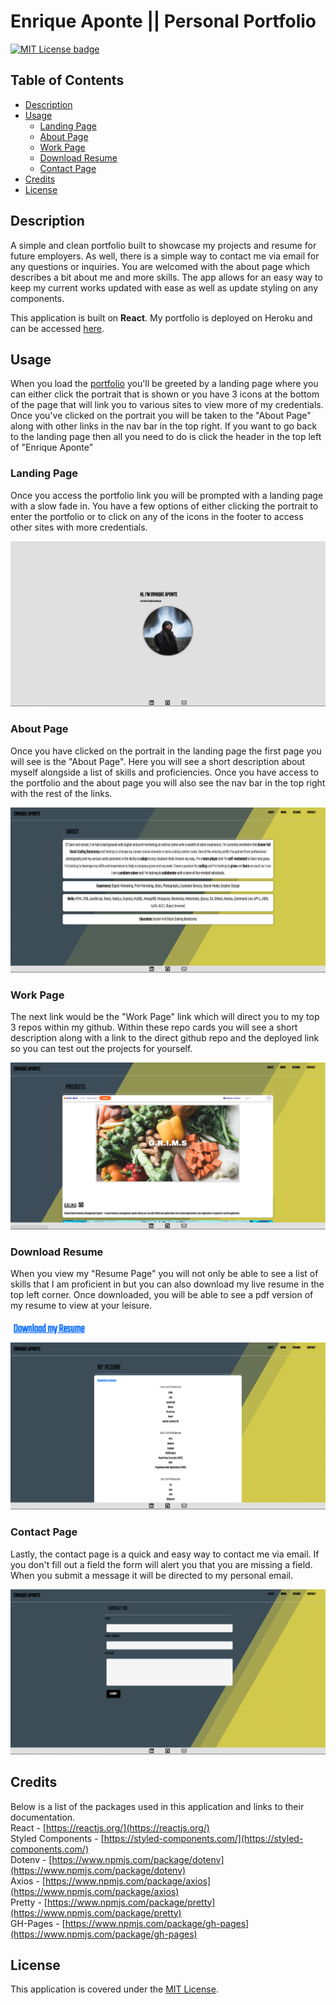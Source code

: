 # Enrique Aponte || Personal Portfolio


[![MIT License badge](https://img.shields.io/badge/license-MIT-yellow.svg)](https://choosealicense.com/licenses/mit/)


## Table of Contents


- [Description](#description)
- [Usage](#usage)
    - [Landing Page](#landing-page)
    - [About Page](#about-page)
    - [Work Page](#work-page)
    - [Download Resume](#download-resume)
    - [Contact Page](#contact-page)
- [Credits](#credits)
- [License](#license)


## Description
A simple and clean portfolio built to showcase my projects and resume for future employers. As well, there is a simple way to contact me via email for any questions or inquiries. You are welcomed with the about page which describes a bit about me and more skills. The app allows for an easy way to keep my current works updated with ease as well as update styling on any components.


This application is built on **React**. My portfolio is deployed on Heroku and can be accessed [here](https://eaponte24.github.io/Portfolio-2.0/).


## Usage
When you load the [portfolio](https://eaponte24.github.io/Portfolio-2.0/) you'll be greeted by a landing page where you can either click the portrait that is shown or you have 3 icons at the bottom of the page that will link you to various sites to view more of my credentials. Once you've clicked on the portrait you will be taken to the "About Page" along with other links in the nav bar in the top right. If you want to go back to the landing page then all you need to do is click the header in the top left of "Enrique Aponte”


### Landing Page
Once you access the portfolio link you will be prompted with a landing page with a slow fade in. You have a few options of either clicking the portrait to enter the portfolio or to click on any of the icons in the footer to access other sites with more credentials.
<br>


![Landing Page](./src/assets/screenshots/Portfolio-2.0(Welcome).PNG)


### About Page
Once you have clicked on the portrait in the landing page the first page you will see is the "About Page". Here you will see a short description about myself alongside a list of skills and proficiencies. Once you have access to the portfolio and the about page you will also see the nav bar in the top right with the rest of the links.
<br>


![About Page](./src/assets/screenshots/Portfolio-2.0(About).PNG)




### Work Page
The next link would be the "Work Page" link which will direct you to my top 3 repos within my github. Within these repo cards you will see a short description along with a link to the direct github repo and the deployed link so you can test out the projects for yourself.
<br>


![Work Page](./src/assets/screenshots/Portfolio-2.0(Projects).PNG)




### Download Resume
When you view my "Resume Page" you will not only be able to see a list of skills that I am proficient in but you can also download my live resume in the top left corner. Once downloaded, you will be able to see a pdf version of my resume to view at your leisure.
<br>


![Resume Download](./src/assets/screenshots/Portfolio-2.0(Download).PNG)
![Resume Download](./src/assets/screenshots/Portfolio-2.0(Resume).PNG)


### Contact Page
Lastly, the contact page is a quick and easy way to contact me via email. If you don't fill out a field the form will alert you that you are missing a field. When you submit a message it will be directed to my personal email.
<br>


![Contact](./src/assets/screenshots/Portfolio-2.0(Contact).PNG)


## Credits
Below is a list of the packages used in this application and links to their documentation.
<br>
React - [https://reactjs.org/](https://reactjs.org/)
<br>
Styled Components - [https://styled-components.com/](https://styled-components.com/)
<br>
Dotenv - [https://www.npmjs.com/package/dotenv](https://www.npmjs.com/package/dotenv)
<br>
Axios - [https://www.npmjs.com/package/axios](https://www.npmjs.com/package/axios)
<br>
Pretty - [https://www.npmjs.com/package/pretty](https://www.npmjs.com/package/pretty)
<br>
GH-Pages - [https://www.npmjs.com/package/gh-pages](https://www.npmjs.com/package/gh-pages)
<br>


## License


This application is covered under the [MIT License](https://choosealicense.com/licenses/mit/).
